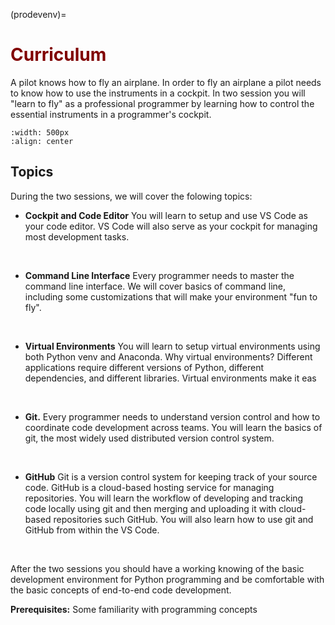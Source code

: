 (prodevenv)=
# <font color="maroon">Curriculum</font>


A pilot knows how to fly an airplane. In order to fly an airplane a pilot needs to know how to use the instruments in a cockpit. In two session you will "learn to fly" as a professional programmer by learning how to control the essential instruments in a programmer's cockpit.


```{image} /images/prodevenv.jpeg
:width: 500px
:align: center
```


## Topics

During the two sessions, we will cover the folowing topics:


- **Cockpit and Code Editor** You will learn to setup and use VS Code as your code editor. VS Code will also serve as your cockpit for managing most development tasks.


<p>&nbsp;</p>


- **Command Line Interface** Every programmer needs to master the command line interface. We will cover basics of command line, including some customizations that will make your environment "fun to fly".


<p>&nbsp;</p>


- **Virtual Environments** You will learn to setup virtual environments using both Python venv and Anaconda. Why virtual environments? Different applications require different versions of Python, different dependencies, and different libraries. Virtual environments make it eas



<p>&nbsp;</p>


- **Git.** Every programmer needs to understand version control and how to coordinate code development across teams. You will learn the basics of git, the most widely used distributed version control system.


<p>&nbsp;</p>


- **GitHub** Git is a version control system for keeping track of your source code. GitHub is a cloud-based hosting service for managing repositories. You will learn the workflow of developing and tracking code locally using git and then merging and uploading it with cloud-based repositories such GitHub. You will also learn how to use git and GitHub from within the VS Code.


<p>&nbsp;</p>


After the two sessions you should have a working knowing of the basic development environment for Python programming and be comfortable with the basic concepts of end-to-end code development.

**Prerequisites:** Some familiarity with programming concepts
